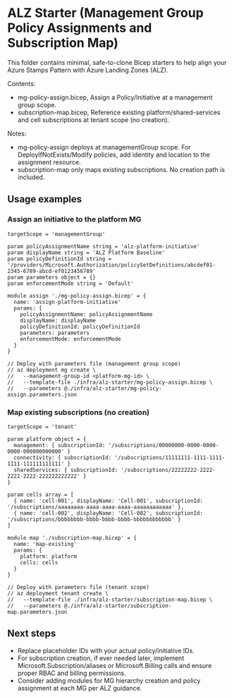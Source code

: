 # ALZ Starter (Management Group Policy Assignments and Subscription Map)

This folder contains minimal, safe-to-clone Bicep starters to help align your Azure Stamps Pattern with Azure Landing Zones (ALZ).

Contents:
- mg-policy-assign.bicep, Assign a Policy/Initiative at a management group scope.
- subscription-map.bicep, Reference existing platform/shared-services and cell subscriptions at tenant scope (no creation).

Notes:
- mg-policy-assign deploys at managementGroup scope. For DeployIfNotExists/Modify policies, add identity and location to the assignment resource.
- subscription-map only maps existing subscriptions. No creation path is included.

## Usage examples

### Assign an initiative to the platform MG

```bicep
targetScope = 'managementGroup'

param policyAssignmentName string = 'alz-platform-initiative'
param displayName string = 'ALZ Platform Baseline'
param policyDefinitionId string = '/providers/Microsoft.Authorization/policySetDefinitions/abcdef01-2345-6789-abcd-ef0123456789'
param parameters object = {}
param enforcementMode string = 'Default'

module assign './mg-policy-assign.bicep' = {
  name: 'assign-platform-initiative'
  params: {
    policyAssignmentName: policyAssignmentName
    displayName: displayName
    policyDefinitionId: policyDefinitionId
    parameters: parameters
    enforcementMode: enforcementMode
  }
}

// Deploy with parameters file (management group scope)
// az deployment mg create \
//   --management-group-id <platform-mg-id> \
//   --template-file ./infra/alz-starter/mg-policy-assign.bicep \
//   --parameters @./infra/alz-starter/mg-policy-assign.parameters.json
```

### Map existing subscriptions (no creation)

```bicep
targetScope = 'tenant'

param platform object = {
  management: { subscriptionId: '/subscriptions/00000000-0000-0000-0000-000000000000' }
  connectivity: { subscriptionId: '/subscriptions/11111111-1111-1111-1111-111111111111' }
  sharedServices: { subscriptionId: '/subscriptions/22222222-2222-2222-2222-222222222222' }
}

param cells array = [
  { name: 'cell-001', displayName: 'Cell-001', subscriptionId: '/subscriptions/aaaaaaaa-aaaa-aaaa-aaaa-aaaaaaaaaaaa' },
  { name: 'cell-002', displayName: 'Cell-002', subscriptionId: '/subscriptions/bbbbbbbb-bbbb-bbbb-bbbb-bbbbbbbbbbbb' }
]

module map './subscription-map.bicep' = {
  name: 'map-existing'
  params: {
    platform: platform
    cells: cells
  }
}

// Deploy with parameters file (tenant scope)
// az deployment tenant create \
//   --template-file ./infra/alz-starter/subscription-map.bicep \
//   --parameters @./infra/alz-starter/subscription-map.parameters.json
```

## Next steps
- Replace placeholder IDs with your actual policy/initiative IDs.
- For subscription creation, if ever needed later, implement Microsoft.Subscription/aliases or Microsoft.Billing calls and ensure proper RBAC and billing permissions.
- Consider adding modules for MG hierarchy creation and policy assignment at each MG per ALZ guidance.
